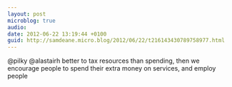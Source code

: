 ```yaml
---
layout: post
microblog: true
audio: 
date: 2012-06-22 13:19:44 +0100
guid: http://samdeane.micro.blog/2012/06/22/t216143430789758977.html
---
```

@pilky @alastairh better to tax resources than spending, then we encourage people to spend their extra money on services, and employ people
